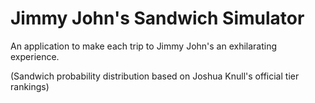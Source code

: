 # Jimmy John's Sandwich Simulator

An application to make each trip to Jimmy John's an exhilarating experience.

(Sandwich probability distribution based on Joshua Knull's official tier rankings)
